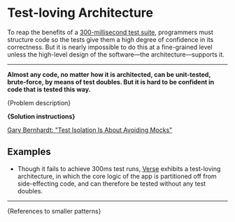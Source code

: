 # Test-loving Architecture

To reap the benefits of a [300-millisecond test suite](./300-ms-test-suite.md),
programmers must structure code so the tests give them a
high degree of confidence in its correctness. But it is nearly impossible
to do this at a fine-grained level unless the high-level design of
the software—the architecture—supports it.

---

**Almost any code, no matter how it is architected, can be unit-tested,
brute-force, by means of test doubles. But it is hard to be confident
in code that is tested this way.**

{Problem description}

**{Solution instructions}**

[Gary Bernhardt: "Test Isolation Is About Avoiding Mocks"](https://www.destroyallsoftware.com/blog/2014/test-isolation-is-about-avoiding-mocks)

## Examples

- Though it fails to achieve 300ms test runs, [Verse](https://github.com/benchristel/verse) exhibits
  a test-loving architecture, in which the core logic of the app is partitioned off from
  side-effecting code, and can therefore be tested without any test doubles.

---

{References to smaller patterns}
